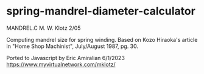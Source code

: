 # spring-mandrel-diameter-calculator

MANDREL.C   M. W. Klotz   2/05

Computing mandrel size for spring winding.  Based on Kozo Hiraoka's article in
"Home Shop Machinist", July/August 1987, pg. 30.

Ported to Javascript by Eric Amiralian 6/1/2023
https://www.myvirtualnetwork.com/mklotz/
